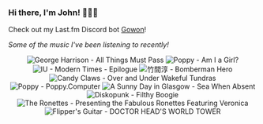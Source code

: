 ### Hi there, I'm John! 🏄🏻‍♂️

Check out my Last.fm Discord bot [Gowon](http://gowon.ca)!

_Some of the music I've been listening to recently!_


<!-- lastfm -->
<p align="center"><img src="https://lastfm.freetls.fastly.net/i/u/64s/acb7a8b589c9694e30afbd745e6377d2.png" title="George Harrison - All Things Must Pass"> <img src="https://lastfm.freetls.fastly.net/i/u/64s/000bb38a007a410a4951ba1d044f60a2.jpg" title="Poppy - Am I a Girl?"> <img src="https://lastfm.freetls.fastly.net/i/u/64s/53ceb99cb8a74c45cc40821df52d3baa.png" title="IU - Modern Times - Epilogue"> <img src="https://lastfm.freetls.fastly.net/i/u/64s/55563bb1f5b859b6f7547f80db1d084f.jpg" title="竹間淳 - Bomberman Hero"> <img src="https://lastfm.freetls.fastly.net/i/u/64s/a67f878f2b83e7cca0582490faba3fab.jpg" title="Candy Claws - Over and Under Wakeful Tundras"> <img src="https://lastfm.freetls.fastly.net/i/u/64s/f94bc2235f6e15cd4ec679371b328440.png" title="Poppy - Poppy.Computer"> <img src="https://lastfm.freetls.fastly.net/i/u/64s/bd10e34ce210437ec3a6826e313c1e65.png" title="A Sunny Day in Glasgow - Sea When Absent"> <img src="https://lastfm.freetls.fastly.net/i/u/64s/a53445c62d0bb894fd116450b5061510.jpg" title="Diskopunk - Filthy Boogie"> <img src="https://lastfm.freetls.fastly.net/i/u/64s/c07a69400b6b032b97009f7c84efe143.png" title="The Ronettes - Presenting the Fabulous Ronettes Featuring Veronica"> <img src="https://lastfm.freetls.fastly.net/i/u/64s/b8aac4bf04964f398acacc407c9dea6a.png" title="Flipper's Guitar - DOCTOR HEAD'S WORLD TOWER"> </p>

